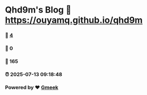 # Qhd9m's Blog :link: https://ouyamq.github.io/qhd9m 
### :page_facing_up: [4](https://ouyamq.github.io/qhd9m/tag.html) 
### :speech_balloon: 0 
### :hibiscus: 165 
### :alarm_clock: 2025-07-13 09:18:48 
### Powered by :heart: [Gmeek](https://github.com/Meekdai/Gmeek)
